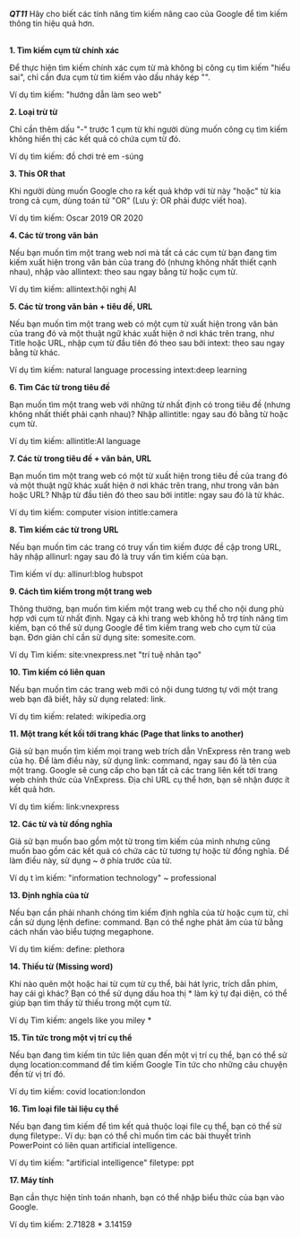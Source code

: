 ***QT11*** Hãy cho biết các tính năng tìm kiếm nâng cao của Google để tìm kiếm thông tin hiệu quả hơn. <br/><br/>

**1. Tìm kiếm cụm từ chính xác**

Để thực hiện tìm kiếm chính xác cụm từ mà không bị công cụ tìm kiếm &quot;hiểu sai&quot;, chỉ cần đưa cụm từ tìm kiếm vào dấu nháy kép &quot;&quot;.

Ví dụ tìm kiếm: &quot;hướng dẫn làm seo web&quot;

**2. Loại trừ từ**

Chỉ cần thêm dấu &quot;-&quot; trước 1 cụm từ khi người dùng muốn công cụ tìm kiếm không hiển thị các kết quả có chứa cụm từ đó.

Ví dụ tìm kiếm: đồ chơi trẻ em -súng

**3. This OR that**

Khi người dùng muốn Google cho ra kết quả khớp với từ này &quot;hoặc&quot; từ kia trong cả cụm, dùng toán tử &quot;OR&quot; (Lưu ý: OR phải được viết hoa).

Ví dụ tìm kiếm: Oscar 2019 OR 2020

**4. Các từ trong văn bản**

Nếu bạn muốn tìm một trang web nơi mà tất cả các cụm từ bạn đang tìm kiếm xuất hiện trong văn bản của trang đó (nhưng không nhất thiết cạnh nhau), nhập vào allintext: theo sau ngay bằng từ hoặc cụm từ.

Ví dụ tìm kiếm: allintext:hội nghị AI

**5. Các từ trong văn bản + tiêu đề, URL**

Nếu bạn muốn tìm một trang web có một cụm từ xuất hiện trong văn bản của trang đó và một thuật ngữ khác xuất hiện ở nơi khác trên trang, như Title hoặc URL, nhập cụm từ đầu tiên đó theo sau bởi intext: theo sau ngay bằng từ khác.

Ví dụ tìm kiếm: natural language processing intext:deep learning

**6. Tìm Các từ trong tiêu đề**

Bạn muốn tìm một trang web với những từ nhất định có trong tiêu đề (nhưng không nhất thiết phải cạnh nhau)? Nhập allintitle: ngay sau đó bằng từ hoặc cụm từ.

Ví dụ tìm kiếm: allintitle:AI language

**7. Các từ trong tiêu đề + văn bản, URL**

Bạn muốn tìm một trang web có một từ xuất hiện trong tiêu đề của trang đó và một thuật ngữ khác xuất hiện ở nơi khác trên trang, như trong văn bản hoặc URL? Nhập từ đầu tiên đó theo sau bởi intitle: ngay sau đó là từ khác.

Ví dụ tìm kiếm: computer vision intitle:camera

**8. Tìm kiếm các từ trong URL**

Nếu bạn muốn tìm các trang có truy vấn tìm kiếm được đề cập trong URL, hãy nhập allinurl: ngay sau đó là truy vấn tìm kiếm của bạn.

Tìm kiếm ví dụ: allinurl:blog hubspot

**9. Cách tìm kiếm trong một trang web**

Thông thường, bạn muốn tìm kiếm một trang web cụ thể cho nội dung phù hợp với cụm từ nhất định. Ngay cả khi trang web không hỗ trợ tính năng tìm kiếm, bạn có thể sử dụng Google để tìm kiếm trang web cho cụm từ của bạn. Đơn giản chỉ cần sử dụng site: somesite.com.

Ví dụ Tìm kiếm: site:vnexpress.net &quot;trí tuệ nhân tạo&quot;

**10. Tìm kiếm có liên quan**

Nếu bạn muốn tìm các trang web mới có nội dung tương tự với một trang web bạn đã biết, hãy sử dụng related: link.

Ví dụ tìm kiếm: related: wikipedia.org

**11. Một trang kết kối tới trang khác (Page that links to another)**

Giả sử bạn muốn tìm kiếm mọi trang web trích dẫn VnExpress rên trang web của họ. Để làm điều này, sử dụng link: command, ngay sau đó là tên của một trang. Google sẽ cung cấp cho bạn tất cả các trang liên kết tới trang web chính thức của VnExpress. Địa chỉ URL cụ thể hơn, bạn sẽ nhận được ít kết quả hơn.

Ví dụ tìm kiếm: link:vnexpress

**12. Các từ và từ đồng nghĩa**

Giả sử bạn muốn bao gồm một từ trong tìm kiếm của mình nhưng cũng muốn bao gồm các kết quả có chứa các từ tương tự hoặc từ đồng nghĩa. Để làm điều này, sử dụng ~ ở phía trước của từ.

Ví dụ t ìm kiếm: &quot;information technology&quot; ~ professional

**13. Định nghĩa của từ**

Nếu bạn cần phải nhanh chóng tìm kiếm định nghĩa của từ hoặc cụm từ, chỉ cần sử dụng lệnh define: command. Bạn có thể nghe phát âm của từ bằng cách nhấn vào biểu tượng megaphone.

Ví dụ tìm kiếm: define: plethora

**14. Thiếu từ (Missing word)**

Khi nào quên một hoặc hai từ cụm từ cụ thể, bài hát lyric, trích dẫn phim, hay cái gì khác? Bạn có thể sử dụng dấu hoa thị \* làm ký tự đại diện, có thể giúp bạn tìm thấy từ thiếu trong một cụm từ.

Ví dụ Tìm kiếm: angels like you miley \*

**15. Tin tức trong một vị trí cụ thể**

Nếu bạn đang tìm kiếm tin tức liên quan đến một vị trí cụ thể, bạn có thể sử dụng location:command để tìm kiếm Google Tin tức cho những câu chuyện đến từ vị trí đó.

Ví dụ tìm kiếm: covid location:london

**16. Tìm loại file tài liệu cụ thể**

Nếu bạn đang tìm kiếm để tìm kết quả thuộc loại file cụ thể, bạn có thể sử dụng filetype:. Ví dụ: bạn có thể chỉ muốn tìm các bài thuyết trình PowerPoint có liên quan artificial intelligence.

Ví dụ tìm kiếm: &quot;artificial intelligence&quot; filetype: ppt

**17. Máy tính**

Bạn cần thực hiện tính toán nhanh, bạn có thể nhập biểu thức của bạn vào Google.

Ví dụ tìm kiếm: 2.71828 \* 3.14159
